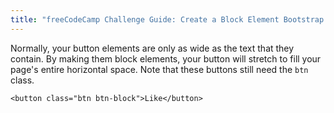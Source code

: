 ```yaml
---
title: "freeCodeCamp Challenge Guide: Create a Block Element Bootstrap Button"
---
```


Normally, your button elements are only as wide as the text that they contain. By making them block elements, your button will stretch to fill your page's entire horizontal space. Note that these buttons still need the `btn` class.

    <button class="btn btn-block">Like</button>
